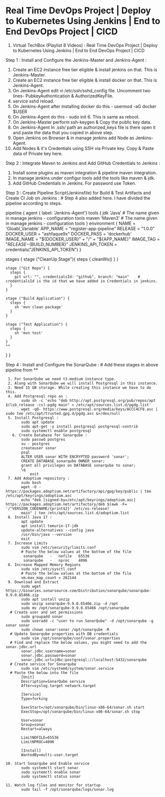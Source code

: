 # Real Time DevOps Project | Deploy to Kubernetes Using Jenkins | End to End DevOps Project | CICD

1. Virtual TechBox (Playlist 8 Videos) :
   Real Time DevOps Project | Deploy to Kubernetes Using Jenkins | End to End DevOps Project | CICD  
	 
Step 1 : Install and Configure the Jenkins-Master and Jenkins-Agent :
  1. Create an EC2 instance free tier eligible & install jenkins on that. This is Jenkins-Master.
  2. Create an EC2 instance free tier eligible & install docker on that. This is Jenkins-Agent.
  3. On Jenkins-Agent edit vi /etc/ssh/sshd_config file. Uncomment two lines- PubkeyAuthontication & AuthorizedKeyFile.
  4. service sshd reload.
  5. On Jenkins-Agent after installing docker do this - usermod -aG docker $USER 
  6. On Jenkins-Agent do this - sudo init 6. This is same as reboot.
  7. On Jenkins-Master perform ssh-keygen & Copy the public key data.
  8. On Jenkins-Agent In .ssh/ path an authorized_keys file is there open it and paste the data that you copied in above step.
  9. Open Jenkins on Browser & in manage jenkins add Node as Jenkins-Agent.
 10. Add Nodes & it's Credentials using SSH via Private key. Copy & Paste data of Private key here.
 

Step 2 : Integrate Maven to Jenkins and Add GitHub Credentials to Jenkins :
  1. Install some plugins as maven integration & pipeline maven integration.
  2. In manage jenkins under configur tools add the tools like maven & jdk.
  3. Add GitHub Credentials in Jenkins. For password use Token.
  
  
Step 3 : Create Pipeline Script(Jenkinsfile) for Build & Test Artifacts and Create CI Job on Jenkins :
         # Step 4 also added here. I have divided the pipeline according to steps.		 

pipeline {
  agent { label: 'Jenkins-Agent'}
  tools {
      jdk 'Java'       # The name given in manage jenkins - configuration tools 
      maven 'Maven3'   # The name given in manage jenkins - configuration tools 
  }
  environment {
    NAME = 'Gloabl_Variable'
    APP_NAME = "register-app-pipeline"
    RELEASE = "1.0.0"
    DOCKER_USER = "ashfaque9x"
    DOCKER_PASS = 'dockerhub'
    IMAGE_NAME = "${DOCKER_USER}" + "/" + "${APP_NAME}"
    IMAGE_TAG = "${RELEASE}-${BUILD_NUMBER}"
	JENKINS_API_TOKEN = credentials("JENKINS_API_TOKEN")
  }
  
  stages {
    stage ("CleanUp Stage"){
	  steps {
	    cleanWs()
	  }
	}
	
	stage ("Git Repo") {
	  steps {
	    git url: "", credentialsId: "github", branch: "main"    # credentialsId is the id that we have added in Credentials in jenkins.
	  }
	}
	
	stage ("Build Application") {
	  steps {
	    sh 'mvn clean package'
	  }
	}
	
	stage ("Test Application") {
	  steps {
	    sh 'mvn test'
	  }
	}
	**	  
  }
  }  

 
Step 4 : Install and Configure the SonarQube :
         # Add these stages in above pipeline from **
		 
     1. For SonarQube we need t3.medium instance type.
     2. Along with SonarQube we will install Postgresql in this instance.
     3. Need 15 GB storage. While creating this instance we have to do this.
     4. Add Postgresql repo as :
           sudo sh -c 'echo "deb http://apt.postgresql.org/pub/repos/apt $(lsb_release -cs)-pgdg main" > /etc/apt/sources.list.d/pgdg.list'
           wget -qO- https://www.postgresql.org/media/keys/ACCC4CF8.asc | sudo tee /etc/apt/trusted.gpg.d/pgdg.asc &>/dev/null
     5. Install Postgresql :
           sudo apt update
           sudo apt-get -y install postgresql postgresql-contrib
           sudo systemctl enable postgresql	 
	   6. Create Database for Sonarqube :
           sudo passwd postgres
           su - postgres
           createuser sonar
           psql
           ALTER USER sonar WITH ENCRYPTED password 'sonar';
           CREATE DATABASE sonarqube OWNER sonar;
           grant all privileges on DATABASE sonarqube to sonar;
           \q
		       exit		  
     7. Add Adoptium repository :
           sudo bash
           wget -O - https://packages.adoptium.net/artifactory/api/gpg/key/public | tee /etc/apt/keyrings/adoptium.asc
           echo "deb [signed-by=/etc/apt/keyrings/adoptium.asc] https://packages.adoptium.net/artifactory/deb $(awk -F= '/^VERSION_CODENAME/{print$2}' /etc/os-release) 
           main" | tee /etc/apt/sources.list.d/adoptium.list
     8. Install Java 17 :
           apt update
           apt install temurin-17-jdk
           update-alternatives --config java
           /usr/bin/java --version
           exit
     7. Increase Limits
           sudo vim /etc/security/limits.conf
           # Paste the below values at the bottom of the file
            sonarqube   -   nofile   65536
            sonarqube   -   nproc    4096		   
     8. Increase Mapped Memory Regions
           sudo vim /etc/sysctl.conf
           # Paste the below values at the bottom of the file
           vm.max_map_count = 262144
     9. Download and Extract
           sudo wget https://binaries.sonarsource.com/Distribution/sonarqube/sonarqube-9.9.0.65466.zip
           sudo apt install unzip
           sudo unzip sonarqube-9.9.0.65466.zip -d /opt
           sudo mv /opt/sonarqube-9.9.0.65466 /opt/sonarqube
      # Create user and set permissions
           sudo groupadd sonar
           sudo useradd -c "user to run SonarQube" -d /opt/sonarqube -g sonar sonar
           sudo chown sonar:sonar /opt/sonarqube -R
      # Update Sonarqube properties with DB credentials
           sudo vim /opt/sonarqube/conf/sonar.properties
      # Find and replace the below values, you might need to add the sonar.jdbc.url
           sonar.jdbc.username=sonar
           sonar.jdbc.password=sonar
           sonar.jdbc.url=jdbc:postgresql://localhost:5432/sonarqube
      # Create service for Sonarqube
           sudo vim /etc/systemd/system/sonar.service
      # Paste the below into the file
           [Unit]
           Description=SonarQube service
           After=syslog.target network.target

           [Service]
           Type=forking

           ExecStart=/opt/sonarqube/bin/linux-x86-64/sonar.sh start
           ExecStop=/opt/sonarqube/bin/linux-x86-64/sonar.sh stop

           User=sonar
           Group=sonar
           Restart=always

           LimitNOFILE=65536
           LimitNPROC=4096

           [Install]
           WantedBy=multi-user.target

    10. Start Sonarqube and Enable service
           sudo systemctl start sonar
           sudo systemctl enable sonar
           sudo systemctl status sonar

    11. Watch log files and monitor for startup
           sudo tail -f /opt/sonarqube/logs/sonar.log
